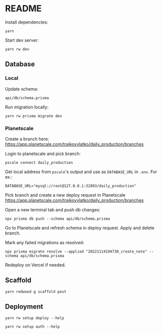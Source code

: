 # README

Install dependencies:

```
yarn
```

Start dev server:

```
yarn rw dev
```

## Database

### Local

Update schema:

```
api/db/schema.prisma
```

Run migration locally:

```
yarn rw prisma migrate dev
```

### Planetscale

Create a branch here: https://app.planetscale.com/trajkovvlatko/daily_production/branches


Login to planetscale and pick branch:

```
pscale connect daily_production
```

Get local address from `pscale`'s output and use as `DATABASE_URL` in `.env`. For ex.:
```
DATABASE_URL="mysql://root@127.0.0.1:32893/daily_production"
```

Pick branch and create a new deploy request in Planetscale https://app.planetscale.com/trajkovvlatko/daily_production/branches


Open a new terminal tab and push db changes:
```
npx prisma db push --schema api/db/schema.prisma
```

Go to Planetscale and refresh schema in deploy request.
Apply and delete branch.


Mark any failed migrations as resolved:
```
npx prisma migrate resolve --applied "20221114194730_create_note" --schema api/db/schema.prisma
```

Redeploy on Vercel if needed.


## Scaffold

```
yarn redwood g scaffold post
```

## Deployment

```
yarn rw setup deploy --help
```


```
yarn rw setup auth --help
```
